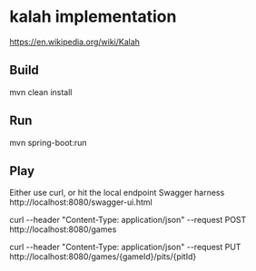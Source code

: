 # kalah implementation

https://en.wikipedia.org/wiki/Kalah

## Build
mvn clean install

## Run
mvn spring-boot:run

## Play
Either use curl, or hit the local endpoint Swagger harness http://localhost:8080/swagger-ui.html

curl --header "Content-Type: application/json" --request POST http://localhost:8080/games

curl --header "Content-Type: application/json" --request PUT http://localhost:8080/games/{gameId}/pits/{pitId}
